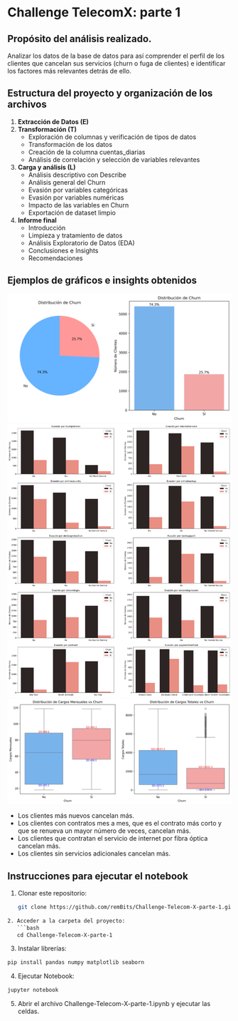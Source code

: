 
# Challenge TelecomX: parte 1

## **Propósito del análisis realizado.**
Analizar los datos de la base de datos para así comprender el perfil de los clientes que cancelan sus servicios (churn o fuga de clientes) e identificar los factores más relevantes detrás de ello.

## **Estructura del proyecto y organización de los archivos**

1. **Extracción de Datos (E)**
2. **Transformación (T)**
   - Exploración de columnas y verificación de tipos de datos
   - Transformación de los datos
   - Creación de la columna cuentas_diarias
   - Análisis de correlación y selección de variables relevantes
3. **Carga y análisis (L)**
   - Análisis descriptivo con Describe
   - Análisis general del Churn
   - Evasión por variables categóricas
   - Evasión por variables numéricas
   - Impacto de las variables en Churn
   - Exportación de dataset limpio
4. **Informe final**
   - Introducción
   - Limpieza y tratamiento de datos
   - Análisis Exploratorio de Datos (EDA)
   - Conclusiones e Insights
   - Recomendaciones

## **Ejemplos de gráficos e insights obtenidos**
![Distribución de churn](http://github.com/remBits/Challenge-Telecom-X-parte-1/blob/main/reportes_graficos/distribucion_y_countplot_churn.png)
![Variables categóricas multiclase](https://github.com/remBits/Challenge-Telecom-X-parte-1/blob/main/reportes_graficos/ev_por_var_cat_mul.png)
![Boxplot de costos mensual y total](https://github.com/remBits/Challenge-Telecom-X-parte-1/blob/main/reportes_graficos/boxplot_cargos_mensual_total_vs_churn.png)

- Los clientes más nuevos cancelan más.
- Los clientes con contratos mes a mes, que es el contrato más corto y que se renueva un mayor número de veces, cancelan más.
- Los clientes que contratan el servicio de internet por fibra óptica cancelan más.
- Los clientes sin servicios adicionales cancelan más.
## **Instrucciones para ejecutar el notebook**

1. Clonar este repositorio:
   ```bash
   git clone https://github.com/remBits/Challenge-Telecom-X-parte-1.git
```
2. Acceder a la carpeta del proyecto:
   ```bash
   cd Challenge-Telecom-X-parte-1
```
3. Instalar librerías:
```bash
pip install pandas numpy matplotlib seaborn
```
4. Ejecutar Notebook: 
```bash
jupyter notebook
```
5. Abrir el archivo Challenge-Telecom-X-parte-1.ipynb y ejecutar las celdas.



